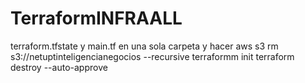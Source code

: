 # TerraformINFRAALL 
terraform.tfstate y main.tf en una sola carpeta y hacer
aws s3 rm s3://netuptinteligencianegocios --recursive
terraformm init
terraform destroy --auto-approve
